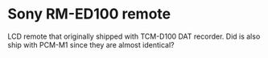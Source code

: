 Sony RM-ED100 remote
====================

LCD remote that originally shipped with TCM-D100 DAT recorder. Did is also ship
with PCM-M1 since they are almost identical?
